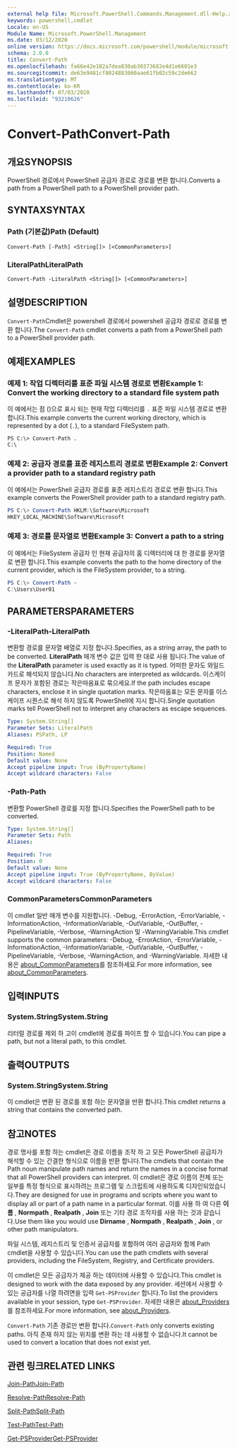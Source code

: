 ```yaml
---
external help file: Microsoft.PowerShell.Commands.Management.dll-Help.xml
keywords: powershell,cmdlet
Locale: en-US
Module Name: Microsoft.PowerShell.Management
ms.date: 03/12/2020
online version: https://docs.microsoft.com/powershell/module/microsoft.powershell.management/convert-path?view=powershell-7&WT.mc_id=ps-gethelp
schema: 2.0.0
title: Convert-Path
ms.openlocfilehash: fa66e42e182a7dea830ab30373682e4d1e6601e3
ms.sourcegitcommit: de63e9481cf8024883060aae61fb02c59c2de662
ms.translationtype: MT
ms.contentlocale: ko-KR
ms.lasthandoff: 07/03/2020
ms.locfileid: "93210626"
---
```

# <span data-ttu-id="061e1-103">Convert-Path</span><span class="sxs-lookup"><span data-stu-id="061e1-103">Convert-Path</span></span>

## <span data-ttu-id="061e1-104">개요</span><span class="sxs-lookup"><span data-stu-id="061e1-104">SYNOPSIS</span></span>
<span data-ttu-id="061e1-105">PowerShell 경로에서 PowerShell 공급자 경로로 경로를 변환 합니다.</span><span class="sxs-lookup"><span data-stu-id="061e1-105">Converts a path from a PowerShell path to a PowerShell provider path.</span></span>

## <span data-ttu-id="061e1-106">SYNTAX</span><span class="sxs-lookup"><span data-stu-id="061e1-106">SYNTAX</span></span>

### <span data-ttu-id="061e1-107">Path (기본값)</span><span class="sxs-lookup"><span data-stu-id="061e1-107">Path (Default)</span></span>

```
Convert-Path [-Path] <String[]> [<CommonParameters>]
```

### <span data-ttu-id="061e1-108">LiteralPath</span><span class="sxs-lookup"><span data-stu-id="061e1-108">LiteralPath</span></span>

```
Convert-Path -LiteralPath <String[]> [<CommonParameters>]
```

## <span data-ttu-id="061e1-109">설명</span><span class="sxs-lookup"><span data-stu-id="061e1-109">DESCRIPTION</span></span>

<span data-ttu-id="061e1-110">`Convert-Path`Cmdlet은 powershell 경로에서 powershell 공급자 경로로 경로를 변환 합니다.</span><span class="sxs-lookup"><span data-stu-id="061e1-110">The `Convert-Path` cmdlet converts a path from a PowerShell path to a PowerShell provider path.</span></span>

## <span data-ttu-id="061e1-111">예제</span><span class="sxs-lookup"><span data-stu-id="061e1-111">EXAMPLES</span></span>

### <span data-ttu-id="061e1-112">예제 1: 작업 디렉터리를 표준 파일 시스템 경로로 변환</span><span class="sxs-lookup"><span data-stu-id="061e1-112">Example 1: Convert the working directory to a standard file system path</span></span>

<span data-ttu-id="061e1-113">이 예에서는 점 ()으로 표시 되는 현재 작업 디렉터리를 `.` 표준 파일 시스템 경로로 변환 합니다.</span><span class="sxs-lookup"><span data-stu-id="061e1-113">This example converts the current working directory, which is represented by a dot (`.`), to a standard FileSystem path.</span></span>

```
PS C:\> Convert-Path .
C:\
```

### <span data-ttu-id="061e1-114">예제 2: 공급자 경로를 표준 레지스트리 경로로 변환</span><span class="sxs-lookup"><span data-stu-id="061e1-114">Example 2: Convert a provider path to a standard registry path</span></span>

<span data-ttu-id="061e1-115">이 예에서는 PowerShell 공급자 경로를 표준 레지스트리 경로로 변환 합니다.</span><span class="sxs-lookup"><span data-stu-id="061e1-115">This example converts the PowerShell provider path to a standard registry path.</span></span>

```powershell
PS C:\> Convert-Path HKLM:\Software\Microsoft
HKEY_LOCAL_MACHINE\Software\Microsoft
```

### <span data-ttu-id="061e1-116">예제 3: 경로를 문자열로 변환</span><span class="sxs-lookup"><span data-stu-id="061e1-116">Example 3: Convert a path to a string</span></span>

<span data-ttu-id="061e1-117">이 예에서는 FileSystem 공급자 인 현재 공급자의 홈 디렉터리에 대 한 경로를 문자열로 변환 합니다.</span><span class="sxs-lookup"><span data-stu-id="061e1-117">This example converts the path to the home directory of the current provider, which is the FileSystem provider, to a string.</span></span>

```powershell
PS C:\> Convert-Path ~
C:\Users\User01
```

## <span data-ttu-id="061e1-118">PARAMETERS</span><span class="sxs-lookup"><span data-stu-id="061e1-118">PARAMETERS</span></span>

### <span data-ttu-id="061e1-119">-LiteralPath</span><span class="sxs-lookup"><span data-stu-id="061e1-119">-LiteralPath</span></span>

<span data-ttu-id="061e1-120">변환할 경로를 문자열 배열로 지정 합니다.</span><span class="sxs-lookup"><span data-stu-id="061e1-120">Specifies, as a string array, the path to be converted.</span></span> <span data-ttu-id="061e1-121">**LiteralPath** 매개 변수 값은 입력 한 대로 사용 됩니다.</span><span class="sxs-lookup"><span data-stu-id="061e1-121">The value of the **LiteralPath** parameter is used exactly as it is typed.</span></span> <span data-ttu-id="061e1-122">어떠한 문자도 와일드카드로 해석되지 않습니다.</span><span class="sxs-lookup"><span data-stu-id="061e1-122">No characters are interpreted as wildcards.</span></span> <span data-ttu-id="061e1-123">이스케이프 문자가 포함된 경로는 작은따옴표로 묶으세요.</span><span class="sxs-lookup"><span data-stu-id="061e1-123">If the path includes escape characters, enclose it in single quotation marks.</span></span> <span data-ttu-id="061e1-124">작은따옴표는 모든 문자를 이스케이프 시퀀스로 해석 하지 않도록 PowerShell에 지시 합니다.</span><span class="sxs-lookup"><span data-stu-id="061e1-124">Single quotation marks tell PowerShell not to interpret any characters as escape sequences.</span></span>

```yaml
Type: System.String[]
Parameter Sets: LiteralPath
Aliases: PSPath, LP

Required: True
Position: Named
Default value: None
Accept pipeline input: True (ByPropertyName)
Accept wildcard characters: False
```

### <span data-ttu-id="061e1-125">-Path</span><span class="sxs-lookup"><span data-stu-id="061e1-125">-Path</span></span>

<span data-ttu-id="061e1-126">변환할 PowerShell 경로를 지정 합니다.</span><span class="sxs-lookup"><span data-stu-id="061e1-126">Specifies the PowerShell path to be converted.</span></span>

```yaml
Type: System.String[]
Parameter Sets: Path
Aliases:

Required: True
Position: 0
Default value: None
Accept pipeline input: True (ByPropertyName, ByValue)
Accept wildcard characters: False
```

### <span data-ttu-id="061e1-127">CommonParameters</span><span class="sxs-lookup"><span data-stu-id="061e1-127">CommonParameters</span></span>

<span data-ttu-id="061e1-128">이 cmdlet 일반 매개 변수를 지원합니다. -Debug, -ErrorAction, -ErrorVariable, -InformationAction, -InformationVariable, -OutVariable, -OutBuffer, -PipelineVariable, -Verbose, -WarningAction 및 -WarningVariable.</span><span class="sxs-lookup"><span data-stu-id="061e1-128">This cmdlet supports the common parameters: -Debug, -ErrorAction, -ErrorVariable, -InformationAction, -InformationVariable, -OutVariable, -OutBuffer, -PipelineVariable, -Verbose, -WarningAction, and -WarningVariable.</span></span> <span data-ttu-id="061e1-129">자세한 내용은 [about_CommonParameters](https://go.microsoft.com/fwlink/?LinkID=113216)를 참조하세요.</span><span class="sxs-lookup"><span data-stu-id="061e1-129">For more information, see [about_CommonParameters](https://go.microsoft.com/fwlink/?LinkID=113216).</span></span>

## <span data-ttu-id="061e1-130">입력</span><span class="sxs-lookup"><span data-stu-id="061e1-130">INPUTS</span></span>

### <span data-ttu-id="061e1-131">System.String</span><span class="sxs-lookup"><span data-stu-id="061e1-131">System.String</span></span>

<span data-ttu-id="061e1-132">리터럴 경로를 제외 하 고이 cmdlet에 경로를 파이프 할 수 있습니다.</span><span class="sxs-lookup"><span data-stu-id="061e1-132">You can pipe a path, but not a literal path, to this cmdlet.</span></span>

## <span data-ttu-id="061e1-133">출력</span><span class="sxs-lookup"><span data-stu-id="061e1-133">OUTPUTS</span></span>

### <span data-ttu-id="061e1-134">System.String</span><span class="sxs-lookup"><span data-stu-id="061e1-134">System.String</span></span>

<span data-ttu-id="061e1-135">이 cmdlet은 변환 된 경로를 포함 하는 문자열을 반환 합니다.</span><span class="sxs-lookup"><span data-stu-id="061e1-135">This cmdlet returns a string that contains the converted path.</span></span>

## <span data-ttu-id="061e1-136">참고</span><span class="sxs-lookup"><span data-stu-id="061e1-136">NOTES</span></span>

<span data-ttu-id="061e1-137">경로 명사를 포함 하는 cmdlet은 경로 이름을 조작 하 고 모든 PowerShell 공급자가 해석할 수 있는 간결한 형식으로 이름을 반환 합니다.</span><span class="sxs-lookup"><span data-stu-id="061e1-137">The cmdlets that contain the Path noun manipulate path names and return the names in a concise format that all PowerShell providers can interpret.</span></span> <span data-ttu-id="061e1-138">이 cmdlet은 경로 이름의 전체 또는 일부를 특정 형식으로 표시하려는 프로그램 및 스크립트에 사용하도록 디자인되었습니다.</span><span class="sxs-lookup"><span data-stu-id="061e1-138">They are designed for use in programs and scripts where you want to display all or part of a path name in a particular format.</span></span> <span data-ttu-id="061e1-139">이를 사용 하 여 다른 **이름** , **Normpath** , **Realpath** , **Join** 또는 기타 경로 조작자를 사용 하는 것과 같습니다.</span><span class="sxs-lookup"><span data-stu-id="061e1-139">Use them like you would use **Dirname** , **Normpath** , **Realpath** , **Join** , or other path manipulators.</span></span>

<span data-ttu-id="061e1-140">파일 시스템, 레지스트리 및 인증서 공급자를 포함하여 여러 공급자와 함께 Path cmdlet을 사용할 수 있습니다.</span><span class="sxs-lookup"><span data-stu-id="061e1-140">You can use the path cmdlets with several providers, including the FileSystem, Registry, and Certificate providers.</span></span>

<span data-ttu-id="061e1-141">이 cmdlet은 모든 공급자가 제공 하는 데이터에 사용할 수 있습니다.</span><span class="sxs-lookup"><span data-stu-id="061e1-141">This cmdlet is designed to work with the data exposed by any provider.</span></span> <span data-ttu-id="061e1-142">세션에서 사용할 수 있는 공급자를 나열 하려면을 입력 `Get-PSProvider` 합니다.</span><span class="sxs-lookup"><span data-stu-id="061e1-142">To list the providers available in your session, type `Get-PSProvider`.</span></span> <span data-ttu-id="061e1-143">자세한 내용은 [about_Providers](../Microsoft.PowerShell.Core/About/about_Providers.md)를 참조하세요.</span><span class="sxs-lookup"><span data-stu-id="061e1-143">For more information, see [about_Providers](../Microsoft.PowerShell.Core/About/about_Providers.md).</span></span>

<span data-ttu-id="061e1-144">`Convert-Path` 기존 경로만 변환 합니다.</span><span class="sxs-lookup"><span data-stu-id="061e1-144">`Convert-Path` only converts existing paths.</span></span> <span data-ttu-id="061e1-145">아직 존재 하지 않는 위치를 변환 하는 데 사용할 수 없습니다.</span><span class="sxs-lookup"><span data-stu-id="061e1-145">It cannot be used to convert a location that does not exist yet.</span></span>

## <span data-ttu-id="061e1-146">관련 링크</span><span class="sxs-lookup"><span data-stu-id="061e1-146">RELATED LINKS</span></span>

[<span data-ttu-id="061e1-147">Join-Path</span><span class="sxs-lookup"><span data-stu-id="061e1-147">Join-Path</span></span>](Join-Path.md)

[<span data-ttu-id="061e1-148">Resolve-Path</span><span class="sxs-lookup"><span data-stu-id="061e1-148">Resolve-Path</span></span>](Resolve-Path.md)

[<span data-ttu-id="061e1-149">Split-Path</span><span class="sxs-lookup"><span data-stu-id="061e1-149">Split-Path</span></span>](Split-Path.md)

[<span data-ttu-id="061e1-150">Test-Path</span><span class="sxs-lookup"><span data-stu-id="061e1-150">Test-Path</span></span>](Test-Path.md)

[<span data-ttu-id="061e1-151">Get-PSProvider</span><span class="sxs-lookup"><span data-stu-id="061e1-151">Get-PSProvider</span></span>](Get-PSProvider.md)
